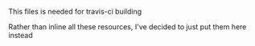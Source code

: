 This files is needed for travis-ci building

Rather than inline all these resources, I've decided to just put them here instead
